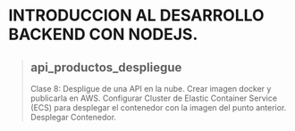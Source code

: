 # INTRODUCCION AL DESARROLLO BACKEND CON NODEJS.
>## api_productos_despliegue
>Clase 8: Despligue de una API en la nube.
>Crear imagen docker y publicarla en AWS.
>Configurar Cluster de Elastic Container Service (ECS) para desplegar el contenedor con la
imagen del punto anterior.
>Desplegar Contenedor.
